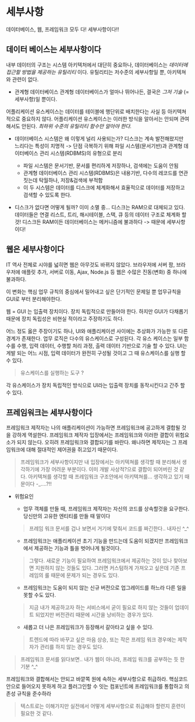 # 세부사항
데이터베이스, 웹, 프레임워크 모두 다! 세부사항이다!!

## 데이터 베이스는 세부사항이다

내부 데이터의 구조는 시스템 아키텍처에서 대단히 중요하나, 데이터베이스는 _데이터에 접근할 방법을 제공하는 유틸리티_ 이다.
유틸리티는 저수준의 세부사항일 뿐, 아키텍쳐와 관련이 없다.

- 관계형 데이터베이스
관계형 데이터베이스가 얼마나 뛰어나든, 결국은 _그저 기술_ (= 세부사항)일 뿐이다.

어플리케이션 유스케이스는 데이터를 테이블에 행단위로 배치한다는 사실 등 아키텍쳐적으로 중요하지 않다. 어플리케이션 유스케이스는 이러한 방식을 알아서는 안되며 관여해서도 안된다. _최하위 수준의 유틸리티 함수만 알아야 한다._


- 데이터베이스 시스템은 왜 이렇게 널리 사용되는가?
디스크는 계속 발전해왔지만 느리다는 특성이 치명적 
  -> 단점 극복하기 위해 파일 시스템(문서기반)과 관계형 데이터베이스 관리 시스템(RDBMS)의 유형으로 분리
  - 파일 시스템은 문서기반, 문서를 편리하게 저장하나, 검색에는 도움이 안됨
  - 관계형 데이터베이스 관리 시스템(RDBMS)은 내용기반, 다수의 레코드를 연관 짓는데 탁월하나, 저장&검색에 부적함
  - 이 두 시스템은 데이터를 디스크에 체계화해서 효율적으로 데이터를 저장하고 검색할 수 있도록 한다.

- 디스크가 없다면 어떻게 될까?
  이미 소멸 중... 디스크는 RAM으로 대체되고 있다. 
  데이터들은 연결 리스트, 트리, 해시테이블, 스택, 큐 등의 데이터 구조로 체계화 할 것!
  디스크든 RAM이든 데이터베이스는 메커니즘에 불과하다 -> 때문에 세부사항이다!

## 웹은 세부사항이다
IT 역사 전체로 시야를 넓히면 웹은 아무것도 바뀌지 않았다. 
브라우저에 서버 팜, 브라우저에 애플릿 추가, 서버로 이동, Ajax, Node.js 등 웹은 수많은 진동(변화) 중 하나에 불과하다. 

이 변화는 핵심 업무 규칙의 중심에서 밀어내고 싶은 단기적인 문제일 뿐 업무규칙을 GUI로 부터 분리해야한다. 

웹 = GUI 는 입출력 장치이다. 장치 독립적으로 만들어야 한다. 하지만 GUI가 다채롭기 때문에 장치 독립성은 비현실 적이라고 주장하기도 하다. 

어느 정도 옳은 주장이기도 하나, UI와 애플리케이션 사이에는 추상화가 가능한 또 다른 경계가 존재한다. 
업무 로직은 다수의 유스케이스로 구성된다.
각 유스 케이스는 일부 함수를 수행, 입력 데이터, 수행할 처리 과정, 출력 데이터 기반으로 기술 할 수 있다. 
UI는 게발 되는 어느 시점, 입력 데이터가 완전히 구성될 것이고 그 때 유스케이스를 실행 할 수 있다. 
> 유스케이스를 실행하는 도구 ? 

각 유스케이스가 장치 독립적인 방식으로 UI라는 입출력 장치를 동작시킨다고 간주 할 수 있다. 

## 프레임워크는 세부사항이다
프레임워크 제작자는 나의 애플리케이션이 가능하면 프레임워크에 공고하게 결합될 것을 강하게 역설한다. 
프레임워크 제작자 입장에서는 프레임워크와 이러한 결합이 위험요소가 되지 않는다. 오히려 프레임워크와 결합되기를 바란다. 왜나하면 제작자는 그 프레임워크에 대해 절대적인 제어권을 쥐고있기 때문이다.

> 프레임워크가 세부사항이지만 내 입장에서는 아키텍쳐를 생각할 때 분리해서 생각하기에 가장 어려운 부분이다. 이미 개발 사상적?으로 결합이 되어버린 것 같다. 아키텍쳐를 생각할 때 프레임워크 구조안에서 아키텍쳐를... 생각하고 있기 때문이다 -_....?!!

- 위험요인
  - 업무 객체를 만들 때, 프레임워크 제작자는 자신의 코드를 상속할것을 요구한다. 당신만의 고유한 엔티티를 만들 때 말이다
  > 프레임 워크 문서를 겁나 보면서 거기에 맞춰서 코드를 짜긴한다.. 내자신 ^_^

  - 프레임워크는 애플리케이션 초기 기능을 만드는데 도움이 되겠지만 프레임워크에서 제공하는 기능과 틀을 벗어나게 될것이다.
  > 그렇다. 새로운 기능이 필요하여 프레임워크에서 제공하는 것이 있나 찾아보면 지원하지 않는 것들도 있다. 그러면 커스텀하게 가져오고 싶은데 기존 프레임의 룰 때문에 문제가 되는 경우도 있다.

  - 프레임워크는 도움이 되지 않는 신규 버전으로 업그레이드를 하느라 다른 일을 못할 수도 있다.
  > 지금 내가 제공하고자 하는 서비스에서 굳이 필요로 하지 않는 것들이 업데이트 되었지만 버전관리 때문에 시간을 낭비하는 경우가 있다. 

  - 새롭고 더 나은 프레임워크가 등장해서 갈아타고 싶을 수 있다.
  > 트렌드에 따라 바꾸고 싶은 마음 상승, 또는 작은 프레임 워크 경우에는 제작자가 관리를 하지 않는 경우도 있다. 

> 프레임워크 문서를 읽다보면.. 내가 웹이 아니라, 프레임 워크를 공부하는 듯 한 기분 ^_^ 


프레임워크와 결합해서는 안되고 바깥쪽 원에 속하는 세부사항으로 취급하라. 핵심코드 안으로 들어오지 못하게 하고 플러그인할 수 잇는 컴포넌트에 프레임워크를 통합하고 의존성 규칙을 준수하라
> 텍스트로는 이해가지만 실전에서 어떻게 세부사항으로 취급해야 할련지 훈련이 필요한 것 같다. 